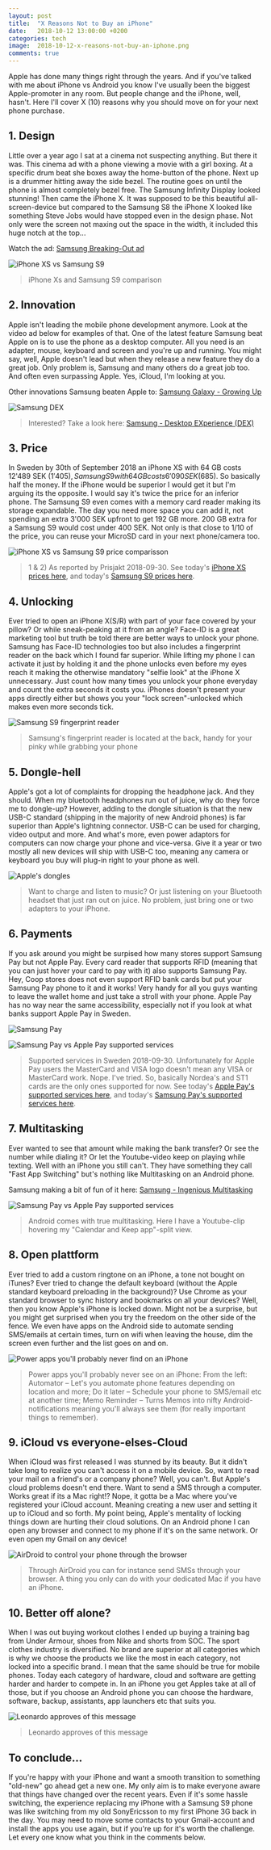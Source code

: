 ```yaml
---
layout: post
title:  "X Reasons Not to Buy an iPhone"
date:   2018-10-12 13:00:00 +0200
categories: tech
image:  2018-10-12-x-reasons-not-buy-an-iphone.png
comments: true
---
```

Apple has done many things right through the years. And if you've talked with me about iPhone vs Android you know I've usually been the biggest Apple-promoter in any room. But people change and the iPhone, well, hasn't. Here I'll cover X (10) reasons why you should move on for your next phone purchase.


## 1. Design
Little over a year ago I sat at a cinema not suspecting anything. But there it was. This cinema ad with a phone viewing a movie with a girl boxing. At a specific drum beat she boxes away the home-button of the phone. Next up is a drummer hitting away the side bezel. The routine goes on until the phone is almost completely bezel free. The Samsung Infinity Display looked stunning! Then came the iPhone X. It was supposed to be this beautiful all-screen-device but compared to the Samsung S8 the iPhone X looked like something Steve Jobs would have stopped even in the design phase. Not only were the screen not maxing out the space in the width, it included this huge notch at the top...

Watch the ad: [Samsung Breaking-Out ad](https://www.youtube.com/watch?v=uoBh24itPeM)

![iPhone XS vs Samsung S9](/images/2018-10-12-iphone-xs-vs-samsung-s9.png)

> iPhone Xs and Samsung S9 comparison


## 2. Innovation
Apple isn't leading the mobile phone development anymore. Look at the video ad below for examples of that. One of the latest feature Samsung beat Apple on is to use the phone as a desktop computer. All you need is an adapter, mouse, keyboard and screen and you're up and running. You might say, well, Apple doesn't lead but when they release a new feature they do a great job. Only problem is, Samsung and many others do a great job too. And often even surpassing Apple. Yes, iCloud, I'm looking at you.

Other innovations Samsung beaten Apple to: [Samsung Galaxy - Growing Up](https://youtu.be/R59TevgzN3k)

![Samsung DEX](/images/2018-10-12-samsung-dex.png)

> Interested? Take a look here: [Samsung - Desktop EXperience (DEX)](https://www.youtube.com/watch?v=G_Zdq0AjhXo)


## 3. Price
In Sweden by 30th of September 2018 an iPhone XS with 64 GB costs 12'489 SEK ($1'405), Samsung S9 with 64 GB costs 6'090 SEK ($685). So basically half the money. If the iPhone would be superior I would get it but I'm arguing its the opposite. I would say it's twice the price for an inferior phone. The Samsung S9 even comes with a memory card reader making its storage expandable. The day you need more space you can add it, not spending an extra 3'000 SEK upfront to get 192 GB more. 200 GB extra for a Samsung S9 would cost under 400 SEK. Not only is that close to 1/10 of the price, you can reuse your MicroSD card in your next phone/camera too.

![iPhone XS vs Samsung S9 price comparisson](/images/2018-10-12-iphone-vs-galaxy-price.png)

>1 & 2) As reported by Prisjakt 2018-09-30. See today's [iPhone XS prices here](https://www.prisjakt.nu/produkt.php?p=4652628), and today's [Samsung S9 prices here](https://www.prisjakt.nu/produkt.php?p=4919780).


## 4. Unlocking
Ever tried to open an iPhone X(S/R) with part of your face covered by your pillow? Or while sneak-peaking at it from an angle? Face-ID is a great marketing tool but truth be told there are better ways to unlock your phone. Samsung has Face-ID technologies too but also includes a fingerprint reader on the back which I found far superior. While lifting my phone I can activate it just by holding it and the phone unlocks even before my eyes reach it making the otherwise mandatory "selfie look" at the iPhone X unnecessary. Just count how many times you unlock your phone everyday and count the extra seconds it costs you. iPhones doesn't present your apps directly either but shows you your "lock screen"-unlocked which makes even more seconds tick.

![Samsung S9 fingerprint reader](/images/2018-10-12-samsung-fingerprint.png)

> Samsung's fingerprint reader is located at the back, handy for your pinky while grabbing your phone

## 5. Dongle-hell
Apple's got a lot of complaints for dropping the headphone jack. And they should. When my bluetooth headphones run out of juice, why do they force me to dongle-up? However, adding to the dongle situation is that the new USB-C standard (shipping in the majority of new Android phones) is far superior than Apple's lightning connector. USB-C can be used for charging, video output and more. And what's more, even power adaptors for computers can now charge your phone and vice-versa. Give it a year or two mostly all new devices will ship with USB-C too, meaning any camera or keyboard you buy will plug-in right to your phone as well.

![Apple's dongles](/images/2018-10-12-iphone-dongles.png)

> Want to charge and listen to music? Or just listening on your Bluetooth headset that just ran out on juice. No problem, just bring one or two adapters to your iPhone.


## 6. Payments
If you ask around you might be surpised how many stores support Samsung Pay but not Apple Pay. Every card reader that supports RFID (meaning that you can just hover your card to pay with it) also supports Samsung Pay. Hey, Coop stores does not even support RFID bank cards but put your Samsung Pay phone to it and it works! Very handy for all you guys wanting to leave the wallet home and just take a stroll with your phone. Apple Pay has no way near the same accessibility, especially not if you look at what banks support Apple Pay in Sweden.

![Samsung Pay](/images/2018-10-12-samsung-pay.png)

![Samsung Pay vs Apple Pay supported services](/images/2018-10-12-supported-pay-services.png)

> Supported services in Sweden 2018-09-30. Unfortunately for Apple Pay users the MasterCard and VISA logo doesn't mean any VISA or MasterCard work. Nope. I've tried. So, basically Nordea's and ST1 cards are the only ones supported for now. See today's [Apple Pay's supported services here](https://www.apple.com/se/apple-pay/), and today's [Samsung Pay's supported services here](https://www.samsung.com/se/pay/).


## 7. Multitasking
Ever wanted to see that amount while making the bank transfer? Or see the number while dialing it? Or let the Youtube-video keep on playing while texting. Well with an iPhone you still can't. They have something they call "Fast App Switching" but's nothing like Multitasking on an Android phone.

Samsung making a bit of fun of it here: [Samsung - Ingenious Multitasking](https://www.youtube.com/watch?v=h3RwxpahHo0)

![Samsung Pay vs Apple Pay supported services](/images/2018-10-12-android-multitasking.png)

> Android comes with true multitasking. Here I have a Youtube-clip hovering my "Calendar and Keep app"-split view.


## 8. Open plattform
Ever tried to add a custom ringtone on an iPhone, a tone not bought on iTunes? Ever tried to change the default keyboard (without the Apple standard keyboard preloading in the background)? Use Chrome as your standard browser to sync history and bookmarks on all your devices? Well, then you know Apple's iPhone is locked down. Might not be a surprise, but you might get surprised when you try the freedom on the other side of the fence. We even have apps on the Android side to automate sending SMS/emails at certain times, turn on wifi when leaving the house, dim the screen even further and the list goes on and on. 


![Power apps you'll probably never find on an iPhone](/images/2018-10-12-open-platform.png)

> Power apps you'll probably never see on an iPhone: From the left: Automator – Let's you automate phone features depending on location and more; Do it later – Schedule your phone to SMS/email etc at another time; Memo Reminder – Turns Memos into nifty Android-notifications meaning you'll always see them (for really important things to remember).


## 9. iCloud vs everyone-elses-Cloud
When iCloud was first released I was stunned by its beauty. But it didn't take long to realize you can't access it on a mobile device. So, want to read your mail on a friend's or a company phone? Well, you can't. But Apple's cloud problems doesn't end there. Want to send a SMS through a computer. Works great if its a Mac right!? Nope, it gotta be a Mac where you've registered your iCloud account. Meaning creating a new user and setting it up to iCloud and so forth. My point being, Apple's mentality of locking things down are hurting their cloud solutions. On an Android phone I can open any browser and connect to my phone if it's on the same network. Or even open my Gmail on any device! 

![AirDroid to control your phone through the browser](/images/2018-10-12-airdroid.png)

> Through AirDroid you can for instance send SMSs through your browser. A thing you only can do with your dedicated Mac if you have an iPhone.


## 10. Better off alone?
When I was out buying workout clothes I ended up buying a training bag from Under Armour, shoes from Nike and shorts from SOC. The sport clothes industry is diversified. No brand are superior at all categories which is why we choose the products we like the most in each category, not locked into a specific brand. I mean that the same should be true for mobile phones. Today each category of hardware, cloud and software are getting harder and harder to compete in. In an iPhone you get Apples take at all of those, but if you choose an Android phone you can choose the hardware, software, backup, assistants, app launchers etc that suits you.


![Leonardo approves of this message](/images/2018-10-12-leonardo-dicaprio.png)

> Leonardo approves of this message

## To conclude...
If you're happy with your iPhone and want a smooth transition to something "old-new" go ahead get a new one. My only aim is to make everyone aware that things have changed over the recent years. Even if it's some hassle switching, the experience replacing my iPhone with a Samsung S9 phone was like switching from my old SonyEricsson to my first iPhone 3G back in the day. You may need to move some contacts to your Gmail-account and install the apps you use again, but if you're up for it's worth the challenge. Let every one know what you think in the comments below.
